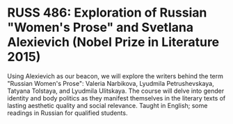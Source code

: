 # RUSS 486: Exploration of Russian "Women's Prose" and Svetlana Alexievich (Nobel Prize in Literature 2015)

Using Alexievich as our beacon, we will explore the writers behind the term "Russian Women's Prose": Valeria Narbikova, Lyudmila Petrushevskaya, Tatyana Tolstaya, and Lyudmila Ulitskaya. The course will delve into gender identity and body politics as they manifest themselves in the literary texts of lasting aesthetic quality and social relevance. Taught in English; some readings in Russian for qualified students.